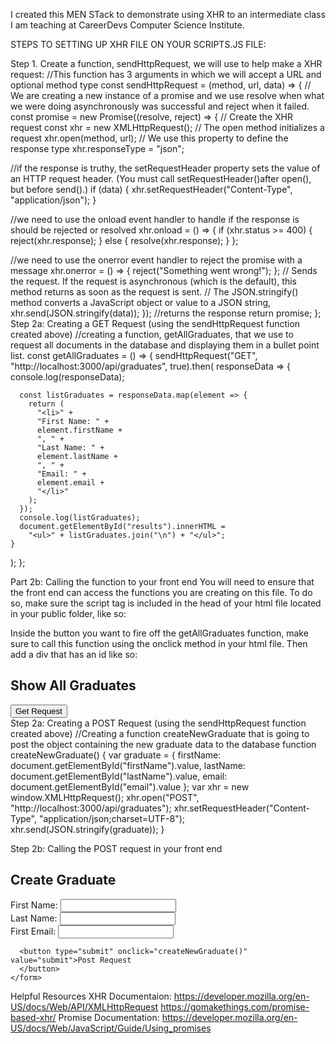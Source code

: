 I created this MEN STack to demonstrate using XHR to an intermediate class I am teaching at CareerDevs Computer Science Institute.

STEPS TO SETTING UP XHR FILE ON YOUR SCRIPTS.JS FILE:

Step 1. Create a function, sendHttpRequest, we will use to help make a XHR request:
//This function has 3 arguments in which we will accept a URL and optional method type
const sendHttpRequest = (method, url, data) => {
// We are creating a new instance of a promise and we use resolve when what we were doing asynchronously was successful and reject when it failed.
const promise = new Promise((resolve, reject) => {
// Create the XHR request
const xhr = new XMLHttpRequest();
// The open method initializes a request
xhr.open(method, url);
// We use this property to define the response type
xhr.responseType = "json";

//if the response is truthy, the setRequestHeader property sets the value of an HTTP request header. (You must call setRequestHeader()after open(), but before send().)
if (data) {
xhr.setRequestHeader("Content-Type", "application/json");
}

//we need to use the onload event handler to handle if the response is should be rejected or resolved
xhr.onload = () => {
if (xhr.status >= 400) {
reject(xhr.response);
} else {
resolve(xhr.response);
}
};

//we need to use the onerror event handler to reject the promise with a message
xhr.onerror = () => {
reject("Something went wrong!");
};
// Sends the request. If the request is asynchronous (which is the default), this method returns as soon as the request is sent.
// The JSON.stringify() method converts a JavaScript object or value to a JSON string,
xhr.send(JSON.stringify(data));
});
//returns the response
return promise;
};
Step 2a: Creating a GET Request (using the sendHttpRequest function created above)
//creating a function, getAllGraduates, that we use to request all documents in the database and displaying them in a bullet point list.
const getAllGraduates = () => {
sendHttpRequest("GET", "http://localhost:3000/api/graduates", true).then(
responseData => {
console.log(responseData);

      const listGraduates = responseData.map(element => {
        return (
          "<li>" +
          "First Name: " +
          element.firstName +
          ", " +
          "Last Name: " +
          element.lastName +
          ", " +
          "Email: " +
          element.email +
          "</li>"
        );
      });
      console.log(listGraduates);
      document.getElementById("results").innerHTML =
        "<ul>" + listGraduates.join("\n") + "</ul>";
    }

);
};

Part 2b: Calling the function to your front end
You will need to ensure that the front end can access the functions you are creating on this file. To do so, make sure the script tag is included in the head of your html file located in your public folder, like so:

<head>
    <meta charset="UTF-8" />
    <meta name="viewport" content="width=device-width, initial-scale=1.0" />
    <title>Document</title>
    <script src="scripts.js"></script>
    <link rel="stylesheet" href="styles.css" />
  </head>

Inside the button you want to fire off the getAllGraduates function, make sure to call this function using the onclick method in your html file. Then add a div that has an id like so:

<h2>Show All Graduates</h2>
<button onclick="getAllGraduates()">Get Request</button>
 <div id="results"></div>
Step 2a: Creating a POST Request (using the sendHttpRequest function created above)
//Creating a function createNewGraduate that is going to post the object containing the new graduate data to the database 
function createNewGraduate() {
  var graduate = {
    firstName: document.getElementById("firstName").value,
    lastName: document.getElementById("lastName").value,
    email: document.getElementById("email").value
  };
  var xhr = new window.XMLHttpRequest();
  xhr.open("POST", "http://localhost:3000/api/graduates");
  xhr.setRequestHeader("Content-Type", "application/json;charset=UTF-8");
  xhr.send(JSON.stringify(graduate));
}

Step 2b: Calling the POST request in your front end

<form>
<h2>Create Graduate</h2>
<label for="firstName">First Name:</label>
<input type="text" id="firstName" />
<br />
<label for="lastName">Last Name:</label>
<input type="text" id="lastName" />
<br />
<label for="email">First Email:</label>
<input type="text" id="email" />
<br />

      <button type="submit" onclick="createNewGraduate()" value="submit">Post Request
      </button>
    </form>

Helpful Resources
XHR Documentaion:
https://developer.mozilla.org/en-US/docs/Web/API/XMLHttpRequest
https://gomakethings.com/promise-based-xhr/
Promise Documentation:
https://developer.mozilla.org/en-US/docs/Web/JavaScript/Guide/Using_promises

